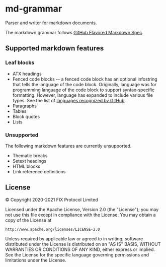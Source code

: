# md-grammar

Parser and writer for markdown documents. 

The markdown grammar follows [GitHub Flavored Markdown Spec](https://github.github.com/gfm/).

## Supported markdown features

### Leaf blocks

* ATX headings
* Fenced code blocks -- a fenced code block has an optional infostring that tells the language of the code block. Originally, language was for programming language of the code block to support syntax-specific formatting. However, language has expanded to include various file types. See the list of [languages recognized by GitHub](https://github.com/github/linguist/blob/master/lib/linguist/languages.yml).
* Paragraphs
* Tables
* Block quotes
* Lists

### Unsupported

The following markdown features are currently unsupported.

* Thematic breaks
* Setext headings
* HTML blocks
* Link reference definitions

## License
© Copyright 2020-2021 FIX Protocol Limited

Licensed under the Apache License, Version 2.0 (the "License");
you may not use this file except in compliance with the License.
You may obtain a copy of the License at

    http://www.apache.org/licenses/LICENSE-2.0

Unless required by applicable law or agreed to in writing, software
distributed under the License is distributed on an "AS IS" BASIS,
WITHOUT WARRANTIES OR CONDITIONS OF ANY KIND, either express or implied.
See the License for the specific language governing permissions and
limitations under the License.
